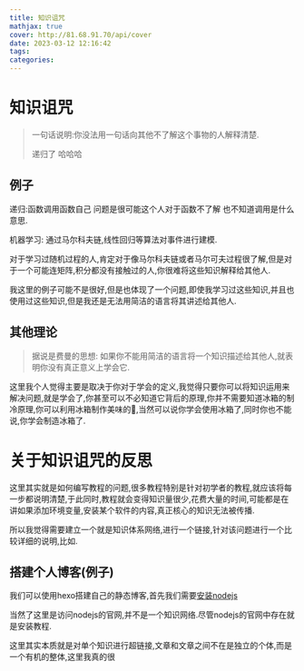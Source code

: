 ```yaml
---
title: 知识诅咒
mathjax: true
cover: http://81.68.91.70/api/cover
date: 2023-03-12 12:16:42
tags:
categories:
---
```


# 知识诅咒



>   一句话说明:你没法用一句话向其他不了解这个事物的人解释清楚. 
>
>   递归了 哈哈哈

## 例子

递归:函数调用函数自己 问题是很可能这个人对于函数不了解 也不知道调用是什么意思.

机器学习: 通过马尔科夫链,线性回归等算法对事件进行建模.

对于学习过随机过程的人,肯定对于像马尔科夫链或者马尔可夫过程很了解,但是对于一个可能连矩阵,积分都没有接触过的人,你很难将这些知识解释给其他人.

我这里的例子可能不是很好,但是也体现了一个问题,即使我学习过这些知识,并且也使用过这些知识,但是我还是无法用简洁的语言将其讲述给其他人.

## 	其他理论

>   据说是费曼的思想: 如果你不能用简洁的语言将一个知识描述给其他人,就表明你没有真正意义上学会它.

这里我个人觉得主要是取决于你对于学会的定义,我觉得只要你可以将知识运用来解决问题,就是学会了,你甚至可以不必知道它背后的原理,你并不需要知道冰箱的制冷原理,你可以利用冰箱制作美味的:ice_cream:,当然可以说你学会使用冰箱了,同时你也不能说,你学会制造冰箱了. 

# 关于知识诅咒的反思

这里其实就是如何编写教程的问题,很多教程特别是针对初学者的教程,就应该将每一步都说明清楚,于此同时,教程就会变得知识量很少,花费大量的时间,可能都是在讲如果添加环境变量,安装某个软件的内容,真正核心的知识无法被传播.

所以我觉得需要建立一个就是知识体系网络,进行一个链接,针对该问题进行一个比较详细的说明,比如.

## 搭建个人博客(例子)

我们可以使用hexo搭建自己的静态博客,首先我们需要[安装nodejs](https://nodejs.org/en/)

当然了这里是访问nodejs的官网,并不是一个知识网络.尽管nodejs的官网中存在就是安装教程.

这里其实本质就是对单个知识进行超链接,文章和文章之间不在是独立的个体,而是一个有机的整体,这里我真的很
